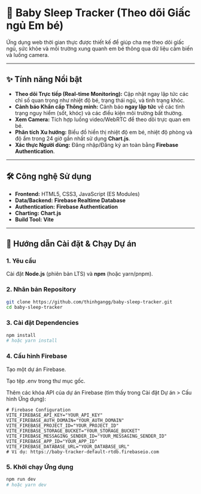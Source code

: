 # 👶 Baby Sleep Tracker (Theo dõi Giấc ngủ Em bé)

Ứng dụng web thời gian thực được thiết kế để giúp cha mẹ theo dõi giấc ngủ, sức khỏe và môi trường xung quanh em bé thông qua dữ liệu cảm biến và luồng camera.

---

## ✨ Tính năng Nổi bật

* **Theo dõi Trực tiếp (Real-time Monitoring):** Cập nhật ngay lập tức các chỉ số quan trọng như nhiệt độ bé, trạng thái ngủ, và tình trạng khóc.
* **Cảnh báo Khẩn cấp Thông minh:** Cảnh báo **ngay lập tức** về các tình trạng nguy hiểm (sốt, khóc) và các điều kiện môi trường bất thường.
* **Xem Camera:** Tích hợp luồng video/WebRTC để theo dõi trực quan em bé.
* **Phân tích Xu hướng:** Biểu đồ hiển thị nhiệt độ em bé, nhiệt độ phòng và độ ẩm trong 24 giờ gần nhất sử dụng **Chart.js**.
* **Xác thực Người dùng:** Đăng nhập/Đăng ký an toàn bằng **Firebase Authentication**.

---

## 🛠️ Công nghệ Sử dụng

* **Frontend:** HTML5, CSS3, JavaScript (ES Modules)
* **Data/Backend:** **Firebase Realtime Database**
* **Authentication:** **Firebase Authentication**
* **Charting:** **Chart.js**
* **Build Tool:** **Vite**

---

## 🚀 Hướng dẫn Cài đặt & Chạy Dự án

### 1. Yêu cầu

Cài đặt **Node.js** (phiên bản LTS) và **npm** (hoặc yarn/pnpm).

### 2. Nhân bản Repository

```bash
git clone https://github.com/thinhgangg/baby-sleep-tracker.git
cd baby-sleep-tracker
```

### 3. Cài đặt Dependencies

```bash
npm install
# hoặc yarn install
```

### 4. Cấu hình Firebase

Tạo một dự án Firebase.

Tạo tệp .env trong thư mục gốc.

Thêm các khóa API của dự án Firebase (tìm thấy trong Cài đặt Dự án > Cấu hình Ứng dụng):

```env
# Firebase Configuration
VITE_FIREBASE_API_KEY="YOUR_API_KEY"
VITE_FIREBASE_AUTH_DOMAIN="YOUR_AUTH_DOMAIN"
VITE_FIREBASE_PROJECT_ID="YOUR_PROJECT_ID"
VITE_FIREBASE_STORAGE_BUCKET="YOUR_STORAGE_BUCKET"
VITE_FIREBASE_MESSAGING_SENDER_ID="YOUR_MESSAGING_SENDER_ID"
VITE_FIREBASE_APP_ID="YOUR_APP_ID"
VITE_FIREBASE_DATABASE_URL="YOUR_DATABASE_URL"
# Ví dụ: https://baby-tracker-default-rtdb.firebaseio.com
```

### 5. Khởi chạy Ứng dụng
```bash
npm run dev
# hoặc yarn dev
```



